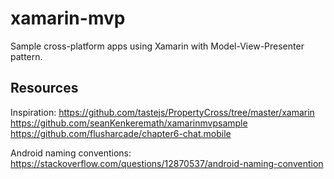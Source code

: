 # xamarin-mvp
Sample cross-platform apps using Xamarin with Model-View-Presenter pattern.

## Resources
Inspiration:
https://github.com/tastejs/PropertyCross/tree/master/xamarin
https://github.com/seanKenkeremath/xamarinmvpsample
https://github.com/flusharcade/chapter6-chat.mobile

Android naming conventions:
https://stackoverflow.com/questions/12870537/android-naming-convention
